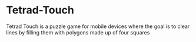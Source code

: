 # Tetrad-Touch
Tetrad Touch is a puzzle game for mobile devices where the goal is to clear lines by filling them with polygons made up of four squares
